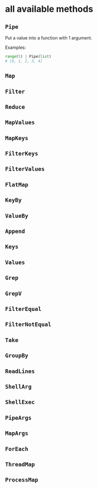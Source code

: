# all available methods

## `Pipe`
Put a value into a function with 1 argument.

Examples:
```py
range(5) | Pipe(list)
# [0, 1, 2, 3, 4]
```

## `Map`

## `Filter`

## `Reduce`      

## `MapValues`   

## `MapKeys`     

## `FilterKeys`  

## `FilterValues`

## `FlatMap`     

## `KeyBy`         

## `ValueBy`       

## `Append`        

## `Keys`          

## `Values`        

## `Grep`          

## `GrepV`         

## `FilterEqual`   

## `FilterNotEqual`

## `Take`          

## `GroupBy`       

## `ReadLines`     

## `ShellArg`

## `ShellExec`     

## `PipeArgs`      

## `MapArgs`       

## `ForEach`

## `ThreadMap`

## `ProcessMap`
